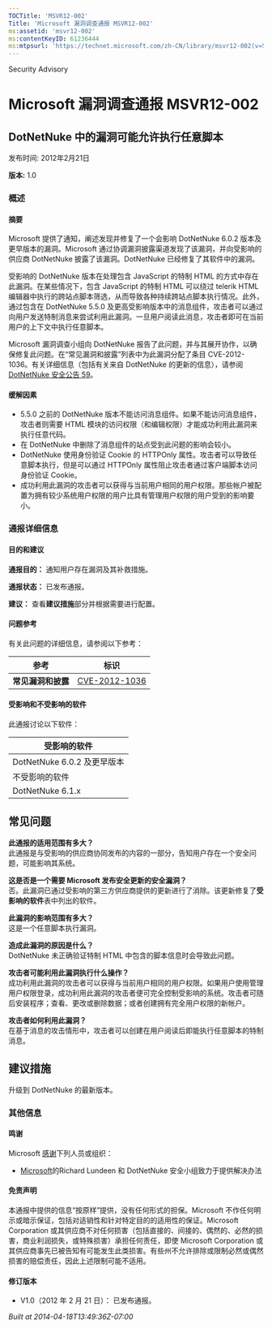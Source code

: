 ```yaml
---
TOCTitle: 'MSVR12-002'
Title: 'Microsoft 漏洞调查通报 MSVR12-002'
ms:assetid: 'msvr12-002'
ms:contentKeyID: 61236444
ms:mtpsurl: 'https://technet.microsoft.com/zh-CN/library/msvr12-002(v=Security.10)'
---
```


Security Advisory

Microsoft 漏洞调查通报 MSVR12-002
=================================

DotNetNuke 中的漏洞可能允许执行任意脚本
---------------------------------------

发布时间: 2012年2月21日

**版本:** 1.0

### 概述

#### 摘要

Microsoft 提供了通知，阐述发现并修复了一个会影响 DotNetNuke 6.0.2 版本及更早版本的漏洞。Microsoft 通过协调漏洞披露渠道发现了该漏洞，并向受影响的供应商 DotNetNuke 披露了该漏洞。DotNetNuke 已经修复了其软件中的漏洞。

受影响的 DotNetNuke 版本在处理包含 JavaScript 的特制 HTML 的方式中存在此漏洞。在某些情况下，包含 JavaScript 的特制 HTML 可以绕过 telerik HTML 编辑器中执行的跨站点脚本筛选，从而导致各种持续跨站点脚本执行情况。此外，通过包含在 DotNetNuke 5.5.0 及更高受影响版本中的消息组件，攻击者可以通过向用户发送特制消息来尝试利用此漏洞。一旦用户阅读此消息，攻击者即可在当前用户的上下文中执行任意脚本。

Microsoft 漏洞调查小组向 DotNetNuke 报告了此问题，并与其展开协作，以确保修复此问题。在“常见漏洞和披露”列表中为此漏洞分配了条目 CVE-2012-1036。有关详细信息（包括有关来自 DotNetNuke 的更新的信息），请参阅 [DotNetNuke 安全公告 59](http://www.dotnetnuke.com/news/security-policy/security-bulletin-no.59.aspx)。

#### 缓解因素

-   5.5.0 之前的 DotNetNuke 版本不能访问消息组件。如果不能访问消息组件，攻击者则需要 HTML 模块的访问权限（和编辑权限）才能成功利用此漏洞来执行任意代码。
-   在 DotNetNuke 中删除了消息组件的站点受到此问题的影响会较小。
-   DotNetNuke 使用身份验证 Cookie 的 HTTPOnly 属性。攻击者可以导致任意脚本执行，但是可以通过 HTTPOnly 属性阻止攻击者通过客户端脚本访问身份验证 Cookie。
-   成功利用此漏洞的攻击者可以获得与当前用户相同的用户权限。那些帐户被配置为拥有较少系统用户权限的用户比具有管理用户权限的用户受到的影响要小。

### 通报详细信息

#### 目的和建议

**通报目的：** 通知用户存在漏洞及其补救措施。

**通报状态：** 已发布通报。

**建议：** 查看**建议措施**部分并根据需要进行配置。

#### 问题参考

有关此问题的详细信息，请参阅以下参考：

| 参考               | 标识                                                                             |
|--------------------|----------------------------------------------------------------------------------|
| **常见漏洞和披露** | [CVE-2012-1036](http://www.cve.mitre.org/cgi-bin/cvename.cgi?name=cve-2012-1036) |

#### 受影响和不受影响的软件

此通报讨论以下软件：

| 受影响的软件                |
|-----------------------------|
| DotNetNuke 6.0.2 及更早版本 |
| 不受影响的软件              |
| DotNetNuke 6.1.x            |

常见问题
--------


**此通报的适用范围有多大？**  
此通报是与受影响的供应商协同发布的内容的一部分，告知用户存在一个安全问题，可能影响其系统。

**这是否是一个需要 Microsoft 发布安全更新的安全漏洞？**  
否。此漏洞已通过受影响的第三方供应商提供的更新进行了消除。该更新修复了**受影响的软件**表中列出的软件。

**此漏洞的影响范围有多大？**  
这是一个任意脚本执行漏洞。

**造成此漏洞的原因是什么？**  
DotNetNuke 未正确验证特制 HTML 中包含的脚本信息时会导致此问题。

**攻击者可能利用此漏洞执行什么操作？**  
成功利用此漏洞的攻击者可以获得与当前用户相同的用户权限。如果用户使用管理用户权限登录，成功利用此漏洞的攻击者便可完全控制受影响的系统。攻击者可随后安装程序；查看、更改或删除数据；或者创建拥有完全用户权限的新帐户。

**攻击者如何利用此漏洞？**  
在基于消息的攻击情形中，攻击者可以创建在用户阅读后即能执行任意脚本的特制消息。

建议措施
--------


升级到 DotNetNuke 的最新版本。

### 其他信息

#### 鸣谢

Microsoft [感谢](http://go.microsoft.com/fwlink/?linkid=21127)下列人员或组织：

-   [Microsoft](http://www.microsoft.com/)的Richard Lundeen 和 DotNetNuke 安全小组致力于提供解决办法

#### 免责声明

本通报中提供的信息“按原样”提供，没有任何形式的担保。Microsoft 不作任何明示或暗示保证，包括对适销性和针对特定目的的适用性的保证。Microsoft Corporation 或其供应商不对任何损害（包括直接的、间接的、偶然的、必然的损害，商业利润损失，或特殊损害）承担任何责任，即使 Microsoft Corporation 或其供应商事先已被告知有可能发生此类损害。有些州不允许排除或限制必然或偶然损害的赔偿责任，因此上述限制可能不适用。

#### 修订版本

-   V1.0（2012 年 2 月 21 日）： 已发布通报。

*Built at 2014-04-18T13:49:36Z-07:00*
